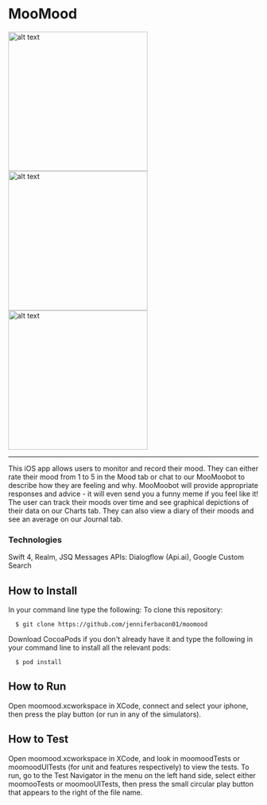 # MooMood



<img src="https://user-images.githubusercontent.com/15906437/31829329-d62eeecc-b5b4-11e7-9596-6d749cd1bf10.gif" alt="alt text" width="280"> <img src="https://user-images.githubusercontent.com/15906437/31828713-f7877974-b5b2-11e7-9b96-8668fb5d607b.gif" alt="alt text" width="280"> <img src="https://user-images.githubusercontent.com/15906437/31828337-d82f449a-b5b1-11e7-9d05-12f87a3eb691.gif" alt="alt text" width="280"> 





-----

This iOS app allows users to monitor and record their mood. They can either rate their mood from 1 to 5 in the Mood tab or chat to our MooMoobot to describe how they are feeling and why. MooMoobot will provide appropriate responses and advice - it will even send you a funny meme if you feel like it! The user can track their moods over time and see graphical depictions of their data on our Charts tab. They can also view a diary of their moods and see an average on our Journal tab.

### Technologies
Swift 4, Realm, JSQ Messages
APIs: Dialogflow (Api.ai), Google Custom Search

How to Install
-----
In your command line type the following:
To clone this repository:
````
  $ git clone https://github.com/jenniferbacon01/moomood
````
Download CocoaPods if you don't already have it and type the following in your command line to install all the relevant pods:
````
  $ pod install
````

How to Run
-----
Open moomood.xcworkspace in XCode, connect and select your iphone, then press the play button (or run in any of the simulators).

How to Test
-----
Open moomood.xcworkspace in XCode, and look in moomoodTests or moomoodUITests (for unit and features respectively) to view the tests. To run, go to the Test Navigator in the menu on the left hand side, select either moomooTests or moomooUITests, then press the small circular play button that appears to the right of the file name.

